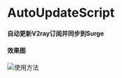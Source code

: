 # AutoUpdateScript
#### 自动更新V2ray订阅并同步到Surge

#### 效果图
![使用方法](https://raw.githubusercontent.com/skydreamever/AutoUpdateScript/master/screenshot1.png)
